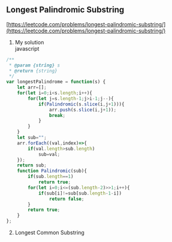 Longest Palindromic Substring
------------------------------------------------------

[https://leetcode.com/problems/longest-palindromic-substring/](https://leetcode.com/problems/longest-palindromic-substring/)  

1. My solution  
javascript  
```javascript
/**
 * @param {string} s
 * @return {string}
 */
var longestPalindrome = function(s) {
    let arr=[];
    for(let i=0;i<s.length;i++){
        for(let j=s.length-1;j>i-1;j--){
            if(Palindromic(s.slice(i,j+1))){
                arr.push(s.slice(i,j+1));
                break;
            }
        }
    }
    let sub="";
    arr.forEach((val,index)=>{
        if(val.length>sub.length)
            sub=val;
    });
    return sub;
    function Palindromic(sub){
        if(sub.length==1)
            return true;
        for(let i=0;i<=(sub.length-2)>>1;i++){
            if(sub[i]!=sub[sub.length-1-i])
                return false;
        }
        return true;
    }
};
```
2. Longest Common Substring
```javascript
```

